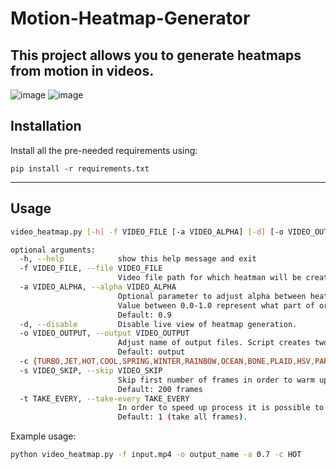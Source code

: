 # Motion-Heatmap-Generator
This project allows you to generate heatmaps from motion in videos. 
---

![image](https://github.com/user-attachments/assets/e3451c9f-d09a-46cd-b1f9-c2389019f32c) ![image](https://github.com/user-attachments/assets/b6f824f6-9617-4089-b877-48819e527f7f)



## Installation

Install all the pre-needed requirements using:

```pip install -r requirements.txt```

---

## Usage

```bash
video_heatmap.py [-h] -f VIDEO_FILE [-a VIDEO_ALPHA] [-d] [-o VIDEO_OUTPUT] [-s VIDEO_SKIP] [-t TAKE_EVERY]

optional arguments:
  -h, --help            show this help message and exit
  -f VIDEO_FILE, --file VIDEO_FILE
                        Video file path for which heatman will be created. Example: input.mp4
  -a VIDEO_ALPHA, --alpha VIDEO_ALPHA
                        Optional parameter to adjust alpha between heatmap and original video frames.
                        Value between 0.0-1.0 represent what part of original video heatmap gonna take. 
                        Default: 0.9
  -d, --disable         Disable live view of heatmap generation.
  -o VIDEO_OUTPUT, --output VIDEO_OUTPUT
                        Adjust name of output files. Script creates two files one video .mp4 and one image .png.
                        Default: output
  -c {TURBO,JET,HOT,COOL,SPRING,WINTER,RAINBOW,OCEAN,BONE,PLAID,HSV,PARULA}, --colormap {TURBO,JET,HOT,COOL,SPRING,WINTER,RAINBOW,OCEAN,BONE,PLAID,HSV,PARULA}
  -s VIDEO_SKIP, --skip VIDEO_SKIP
                        Skip first number of frames in order to warm up background substraction alghoritm.
                        Default: 200 frames
  -t TAKE_EVERY, --take-every TAKE_EVERY
                        In order to speed up process it is possible to skip frames and take every x frame.
                        Default: 1 (take all frames).
```

Example usage:

```bash
python video_heatmap.py -f input.mp4 -o output_name -a 0.7 -c HOT
```
